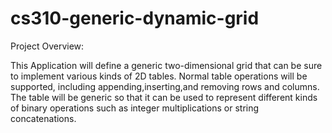 # cs310-generic-dynamic-grid

Project Overview:

This Application will define a generic two-dimensional grid that can be sure to implement various 
kinds of 2D tables. Normal table operations will be supported, including appending,inserting,and
removing rows and columns. The table will be generic so that it can be used to represent different 
kinds of binary operations such as integer multiplications or string concatenations.
